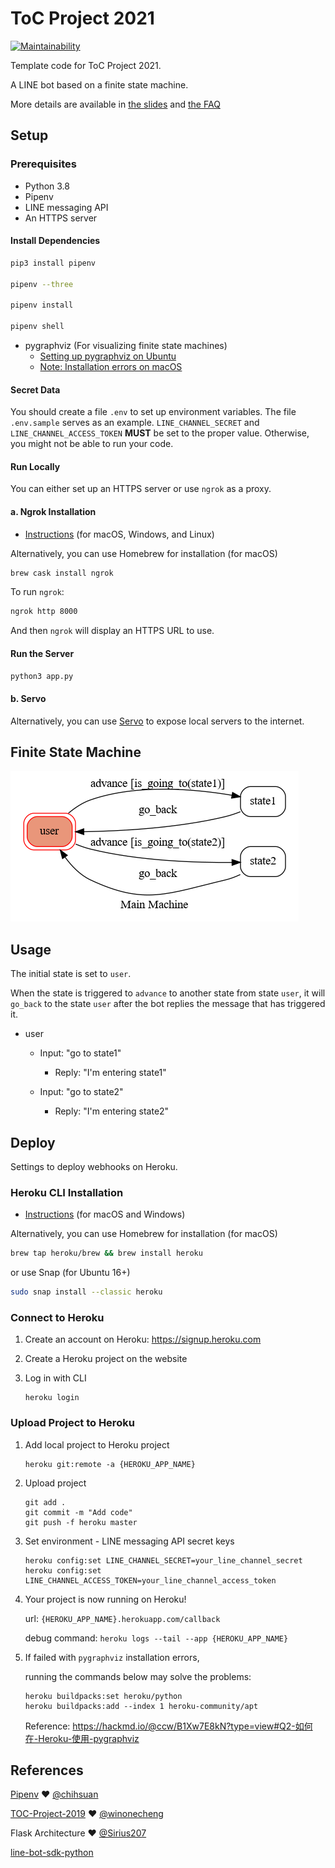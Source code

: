 # ToC Project 2021

[![Maintainability](https://api.codeclimate.com/v1/badges/245df60d4d70b798553d/maintainability)](https://codeclimate.com/github/IepIweidieng/duzhi-bot-2021/maintainability)


Template code for ToC Project 2021.

A LINE bot based on a finite state machine.

More details are available in [the slides](https://hackmd.io/@TTW/ToC-2019-Project#) and [the FAQ](https://hackmd.io/s/B1Xw7E8kN)

## Setup

### Prerequisites
* Python 3.8
* Pipenv
* LINE messaging API
* An HTTPS server

#### Install Dependencies
```sh
pip3 install pipenv

pipenv --three

pipenv install

pipenv shell
```

* pygraphviz (For visualizing finite state machines)
    * [Setting up pygraphviz on Ubuntu](https://www.jianshu.com/p/a3da7ecc5303)
	* [Note: Installation errors on macOS](https://github.com/pygraphviz/pygraphviz/issues/100)


#### Secret Data
You should create a file `.env` to set up environment variables. The file `.env.sample` serves as an example.
`LINE_CHANNEL_SECRET` and `LINE_CHANNEL_ACCESS_TOKEN` **MUST** be set to the proper value.
Otherwise, you might not be able to run your code.

#### Run Locally
You can either set up an HTTPS server or use `ngrok` as a proxy.

#### a. Ngrok Installation
* [Instructions](https://ngrok.com/download) (for macOS, Windows, and Linux)

Alternatively, you can use Homebrew for installation (for macOS)
```sh
brew cask install ngrok
```

To run `ngrok`:
```sh
ngrok http 8000
```

And then `ngrok` will display an HTTPS URL to use.

#### Run the Server

```sh
python3 app.py
```

#### b. Servo

Alternatively, you can use [Servo](https://servo.org/) to expose local servers to the internet.

## Finite State Machine
![fsm](./img/show-fsm.png)

## Usage
The initial state is set to `user`.

When the state is triggered to `advance` to another state from state `user`, it will `go_back` to the state `user` after the bot replies the message that has triggered it.

* user
	* Input: "go to state1"
		* Reply: "I'm entering state1"

	* Input: "go to state2"
		* Reply: "I'm entering state2"

## Deploy
Settings to deploy webhooks on Heroku.

### Heroku CLI Installation

* [Instructions](https://devcenter.heroku.com/articles/heroku-cli) (for macOS and Windows)

Alternatively, you can use Homebrew for installation (for macOS)
```sh
brew tap heroku/brew && brew install heroku
```

or use Snap (for Ubuntu 16+)
```sh
sudo snap install --classic heroku
```

### Connect to Heroku

1. Create an account on Heroku: https://signup.heroku.com

2. Create a Heroku project on the website

3. Log in with CLI

	```
	heroku login
	```

### Upload Project to Heroku

1. Add local project to Heroku project

	```
	heroku git:remote -a {HEROKU_APP_NAME}
	```

2. Upload project

	```
	git add .
	git commit -m "Add code"
	git push -f heroku master
	```

3. Set environment - LINE messaging API secret keys

	```
	heroku config:set LINE_CHANNEL_SECRET=your_line_channel_secret
	heroku config:set LINE_CHANNEL_ACCESS_TOKEN=your_line_channel_access_token
	```

4. Your project is now running on Heroku!

	url: `{HEROKU_APP_NAME}.herokuapp.com/callback`

	debug command: `heroku logs --tail --app {HEROKU_APP_NAME}`

5. If failed with `pygraphviz` installation errors,

	running the commands below may solve the problems:
	```
	heroku buildpacks:set heroku/python
	heroku buildpacks:add --index 1 heroku-community/apt
	```

	Reference: https://hackmd.io/@ccw/B1Xw7E8kN?type=view#Q2-如何在-Heroku-使用-pygraphviz

## References
[Pipenv](https://medium.com/@chihsuan/pipenv-更簡單-更快速的-python-套件管理工具-135a47e504f4) ❤️ [@chihsuan](https://github.com/chihsuan)

[TOC-Project-2019](https://github.com/winonecheng/TOC-Project-2019) ❤️ [@winonecheng](https://github.com/winonecheng)

Flask Architecture ❤️ [@Sirius207](https://github.com/Sirius207)

[line-bot-sdk-python](https://github.com/line/line-bot-sdk-python/tree/master/examples/flask-echo)
